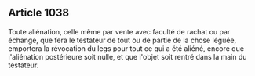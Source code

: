 Article 1038
----
Toute aliénation, celle même par vente avec faculté de rachat ou par échange,
que fera le testateur de tout ou de partie de la chose léguée, emportera la
révocation du legs pour tout ce qui a été aliéné, encore que l'aliénation
postérieure soit nulle, et que l'objet soit rentré dans la main du testateur.

